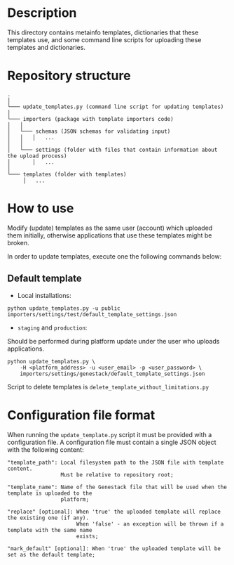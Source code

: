 # Description

This directory contains metainfo templates, dictionaries that these templates use, and some
command line scripts for uploading these templates and dictionaries.

# Repository structure

```
.
│
└─── update_templates.py (command line script for updating templates)
│
└─── importers (package with template importers code)
│   │
│   └─── schemas (JSON schemas for validating input)
│   │   │   ...
│   │
│   └─── settings (folder with files that contain information about the upload process)
│       │   ...
│
└─── templates (folder with templates)
     │   ...
```

# How to use

Modify (update) templates as the same user (account) which uploaded them initially,
otherwise applications that use these templates might be broken.

In order to update templates, execute one the following commands below:

## Default template

* Local installations:

```
python update_templates.py -u public importers/settings/test/default_template_settings.json
```

* `staging` and `production`:

Should be performed during platform update under the user who uploads applications.

```
python update_templates.py \
    -H <platform_address> -u <user_email> -p <user_password> \
    importers/settings/genestack/default_template_settings.json
```

Script to delete templates is `delete_template_without_limitations.py`

# Configuration file format

When running the `update_template.py` script it must be provided with a configuration file. A
configuration file must contain a single JSON object with the following content:

```
"template_path": Local filesystem path to the JSON file with template content.
                 Must be relative to repository root;

"template_name": Name of the Genestack file that will be used when the template is uploaded to the
                 platform;

"replace" [optional]: When 'true' the uploaded template will replace the existing one (if any).
                      When 'false' - an exception will be thrown if a template with the same name
                      exists;

"mark_default" [optional]: When 'true' the uploaded template will be set as the default template;
```
